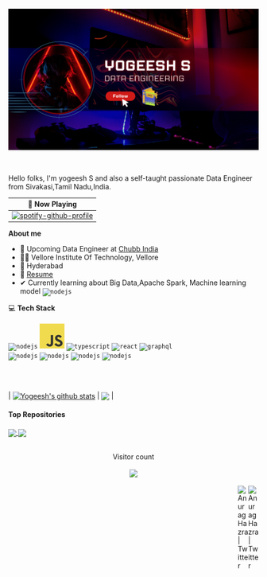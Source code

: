 <a href="https://yogeesh0004.github.io"><img width="100%" height="30%" alt="Hello, I'm YOGEESH !!!" src="Blue And Red Futuristic Game YouTube Channel Art.png" /></a>



<br />



Hello folks, I'm yogeesh S and also a self-taught passionate Data Engineer from Sivakasi,Tamil Nadu,India.


| 🎵 Now Playing                                                                                                                 |
| ------------------------------------------------------------------------------------------------------------------------------ |
| [![spotify-github-profile](https://spotify-github-profile.vercel.app/api/view?uid=mj8otrcvbw7pi6drwcfjvwh9c&cover_image=true&theme=novatorem&show_offline=false&background_color=d5c3c3&interchange=false&bar_color=80bff9&bar_color_cover=false)](https://github.com/kittinan/spotify-github-profile)|




**About me**

- 💼 Upcoming Data Engineer at [Chubb India](https://www.chubb.com/us-en/)
- 👨‍🎓 Vellore Institute Of Technology, Vellore
- 📍  Hyderabad
- 📄 <a href="https://drive.google.com/file/d/131xIPGGQSu5xit_ZeNAC2RyWgnRbQZPl/view?usp=drivesdk">Resume</a>
- ✔  Currently learning about Big Data,Apache Spark, Machine learning model <code><img height="50" alt="nodejs" src="https://skillicons.dev/icons?i=ai"></code>



💻 **Tech Stack**
<br>
<br>
<code><img height="50" alt="nodejs" src="https://skillicons.dev/icons?i=python"></code> 
<code><img height="50" alt="javascript" src="https://raw.githubusercontent.com/github/explore/80688e429a7d4ef2fca1e82350fe8e3517d3494d/topics/javascript/javascript.png"></code>
<code><img height="50" alt="typescript" src="https://skillicons.dev/icons?i=html,css"></code>
<code><img height="50" alt="react" src="https://skillicons.dev/icons?i=angular"></code>
<code><img height="50" alt="graphql" src="https://skillicons.dev/icons?i=aws"></code> 
<br>
<code><img height="50" alt="nodejs" src="https://skillicons.dev/icons?i=flask"></code> 
<code><img height="50" alt="nodejs" src="https://skillicons.dev/icons?i=plotly-dash"></code>
<code><img height="50" alt="nodejs" src="https://skillicons.dev/icons?i=fastapi"></code>
<code><img height="50" alt="nodejs" src="https://skillicons.dev/icons?i=spark"></code>

<br>
<br>

| <a href="https://github.com/anuraghazra/github-readme-stats"><img align="center" src="https://github-readme-stats.vercel.app/api?username=yogeesh0004&show_icons=true&include_all_commits=true&theme=buefy&hide_border=true" alt="Yogeesh's github stats" /></a> | <a href="https://github.com/yogeesh0004/github-readme-stats"><img align="center" src="https://github-readme-stats.vercel.app/api/top-langs/?username=yogeesh0004&layout=compact&theme=buefy&hide_border=true" /></a> |


#### Top Repositories


<a href="https://github.com/yogeesh0004/github-readme-stats">
  <img align="center" src="https://github-readme-stats.vercel.app/api/pin/?username=yogeesh0004&repo=CycleReservationSystemWEBSITE&theme=buefy" />
</a>
<a href="https://github.com/yogeesh0004./yogeesh0004.github.io">
  <img align="center" src="https://github-readme-stats.vercel.app/api/pin/?username=yogeesh0004&repo=webBasedChatbot&theme=buefy" />
</a>

<br />
<br />

<p align="center"> 
  Visitor count<br>
  <br>
  <img src="https://profile-counter.glitch.me/yogeesh0004/count.svg" />
</p>

<a href="https://www.instagram.com/yogeeshyoyo_/?next=%2F">
  <img align="right" alt="Anurag Hazra | Twitter" width="21px" src="https://skillicons.dev/icons?i=instagram">
</a>
<a href="https://www.linkedin.com/in/yogeesh-s-412613260/">
  <img align="right" alt="Anurag Hazra | Twitter" width="21px" src="https://skillicons.dev/icons?i=linkedin">
</a>









